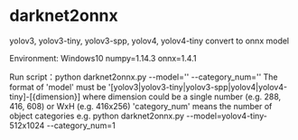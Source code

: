 # darknet2onnx
yolov3, yolov3-tiny, yolov3-spp, yolov4, yolov4-tiny convert to onnx model

Environment:
Windows10
numpy=1.14.3
onnx=1.4.1

Run script：python darknet2onnx.py --model='' --category_num=''
The format of 'model' must be '[yolov3|yolov3-tiny|yolov3-spp|yolov4|yolov4-tiny]-[{dimension}] where dimension could be a single number (e.g. 288, 416, 608) or WxH (e.g. 416x256)
'category_num' means the number of object categories
e.g. python darknet2onnx.py --model=yolov4-tiny-512x1024 --category_num=1
